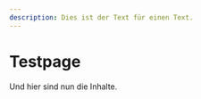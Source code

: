 ```yaml
---
description: Dies ist der Text für einen Text.
---
```


# Testpage

Und hier sind nun die Inhalte.

